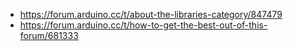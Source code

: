 - https://forum.arduino.cc/t/about-the-libraries-category/847479
- https://forum.arduino.cc/t/how-to-get-the-best-out-of-this-forum/681333
